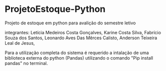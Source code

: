 # ProjetoEstoque-Python
Projeto de estoque em python para avalição do semestre letivo

integrantes:
Letícia Medeiros Costa Gonçalves,
Karine Costa Silva,
Fabrício Souza dos Santos,
Leonardo Aves Das Mêrces Calisto,
Anderson Teixeira Leal de Jesus,

Para a utilização completa do sistema é requerido a intalação de uma biblioteca externa do python (Pandas) utilizando o comando "Pip install pandas" no terminal.
